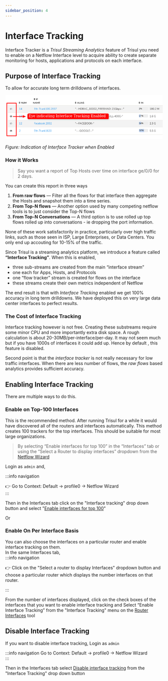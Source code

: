 ```yaml
---
sidebar_position: 4
---
```


# Interface Tracking


Interface Tracker is a *Trisul Streaming Analytics* feature of Trisul you need to
enable on a Netflow Interface level to acquire ability to create
separate monitoring for hosts, applications and protocols on each
interface.

## Purpose of Interface Tracking

To allow for accurate long term drilldowns of interfaces.

![](images/interfacetrackingeye.png)

*Figure: Indication of Interface Tracker when Enabled*

### How it Works

>  Say you want a report of Top Hosts over time on interface ge/0/0 for 2 days.

You can create this report in three ways

1. **From raw flows** — Filter all the flows for that interface then
   aggregate the Hosts and snapshot them into a time series.
2. **From Top-N flows** — Another option used by many competing netflow
   tools is to just consider the Top-N flows
3. **From Top-N Conversations** — A third option is to use rolled up
   top flows rolled up into conversations - ie dropping the port
   information.

None of these work satisfactorily in practice, particularly over high
traffic links, such as those seen in ISP, Large Enterprises, or Data
Centers. You only end up accouting for 10-15% of the traffic.

Since Trisul is a streaming analytics platform, we introduce a feature
called **“Interface Tracking”**. When this is enabled,

- three sub-streams are created from the main “interface stream”
- one each for Apps, Hosts, and Protocols
- one “flow tracker” stream is created for flows on the interface
- these streams create their own metrics independent of Netflow

The end result is that with *Interface Tracking* enabled we get 100%
accuracy in long term drilldowns. We have deployed this on very large
data center interfaces to perfect results.

### The Cost of Interface Tracking

Interface tracking however is not free. Creating these substreams
require some minor CPU and more importantly extra disk space. A rough
calculation is about 20-30MB/per-interface/per-day. It may not seem much
but if you have 1000s of interfaces it could add up. Hence by default ,
this feature is disabled.

Second point is that the *interface tracker* is not really necessary for low
traffic interfaces. When there are less number of flows, the *raw flows*
based analytics provides sufficient accuracy.

## Enabling Interface Tracking

There are multiple ways to do this.

### Enable on Top-100 Interfaces

This is the recommended method. After running Trisul for a while it
would have discovered all of the routers and interfaces automatically.
This method creates 100 trackers for the top interfaces. This should be
suitable for most large organizations.

> By selecting “Enable interfaces for top 100” in the “Interfaces” tab or using the “Select a Router to display interfaces” dropdown from the [Netflow Wizard](netflow_wizard)  

Login as `admin` and,

:::info navigation

:point_right: Go to Context: Default &rarr; profile0 &rarr; Netflow Wizard  
:::

Then in the Interfaces tab click on the "Interface tracking" drop down button and select "[Enable interfaces for top 100](routers_and_interfaces)"

Or

### Enable On Per Interface Basis

You can also choose the interfaces on a particular router and enable interface tracking on them.  
In the same Interfaces tab,  
:::info navigation

 :point_right: Click on the "Select a router to display Interfaces" dropdown button and choose a particular router which displays the number interfaces on that router. 

 :::

 From the number of interfaces displayed, click on the check boxes of the interfaces that you want to enable interface tracking and Select “Enable Interface Tracking” from the "Interface Tracking" menu on the [Router Interfaces](routers_and_interfaces) tool

## Disable Interface Tracking

If you want to disable interface tracking, Login as `admin`

:::info navigation
Go to Context: Default &rarr; profile0 &rarr; Netflow Wizard  
:::

Then in the Interfaces tab select [Disable interface tracking](routers_and_interfaces) from the "Interface Tracking" drop down button

